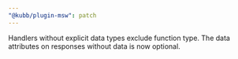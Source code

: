 ```yaml
---
"@kubb/plugin-msw": patch
---
```


Handlers without explicit data types exclude function type. The data attributes on responses without data is now optional.
